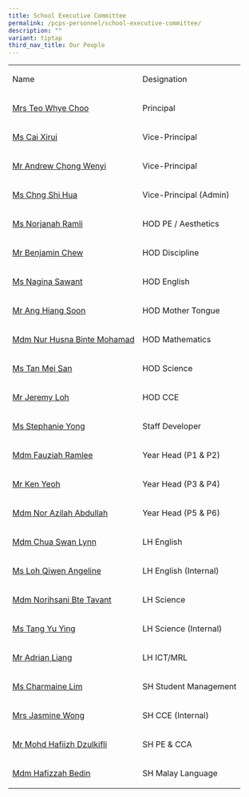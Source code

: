 ```yaml
---
title: School Executive Committee
permalink: /pcps-personnel/school-executive-committee/
description: ""
variant: tiptap
third_nav_title: Our People
---
```

<table>
<tbody>
<tr>
<td rowspan="1" colspan="1">
<p>Name</p>
</td>
<td rowspan="1" colspan="1">
<p>Designation</p>
</td>
</tr>
<tr>
<td rowspan="1" colspan="1">
<p><a href="punggolcove_ps@moe.edu.sg" rel="noopener noreferrer nofollow" target="_blank">Mrs Teo Whye Choo</a>
</p>
</td>
<td rowspan="1" colspan="1">
<p>Principal</p>
</td>
</tr>
<tr>
<td rowspan="1" colspan="1">
<p><a href="punggolcove_ps@moe.edu.sg" rel="noopener noreferrer nofollow" target="_blank">Ms Cai Xirui </a>
<br>
</p>
</td>
<td rowspan="1" colspan="1">
<p>Vice-Principal</p>
</td>
</tr>
<tr>
<td rowspan="1" colspan="1">
<p><a href="punggolcove_ps@moe.edu.sg" rel="noopener noreferrer nofollow" target="_blank">Mr Andrew Chong Wenyi</a>
</p>
</td>
<td rowspan="1" colspan="1">
<p>Vice-Principal</p>
</td>
</tr>
<tr>
<td rowspan="1" colspan="1">
<p><a href="" rel="noopener noreferrer nofollow" target="_blank">Ms Chng Shi Hua</a>
</p>
</td>
<td rowspan="1" colspan="1">
<p>Vice-Principal (Admin)</p>
</td>
</tr>
<tr>
<td rowspan="1" colspan="1">
<p><a href="norjanah_ramli@schools.gov.sg" rel="noopener noreferrer nofollow" target="_blank">Ms Norjanah Ramli</a>
</p>
</td>
<td rowspan="1" colspan="1">
<p>HOD PE / Aesthetics</p>
</td>
</tr>
<tr>
<td rowspan="1" colspan="1">
<p><a href="chew_chung_siong@schools.gov.sg" rel="noopener noreferrer nofollow" target="_blank">Mr Benjamin Chew</a>
</p>
</td>
<td rowspan="1" colspan="1">
<p>HOD Discipline</p>
</td>
</tr>
<tr>
<td rowspan="1" colspan="1">
<p><a href="sawant_nagina_ishtiyaq_ahmed@schools.gov.sg" rel="noopener noreferrer nofollow" target="_blank">Ms Nagina Sawant</a>
</p>
</td>
<td rowspan="1" colspan="1">
<p>HOD English</p>
</td>
</tr>
<tr>
<td rowspan="1" colspan="1">
<p><a href="ang_hiang_soon@schools.gov.sg" rel="noopener noreferrer nofollow" target="_blank">Mr Ang Hiang Soon</a>
</p>
</td>
<td rowspan="1" colspan="1">
<p>HOD Mother Tongue</p>
</td>
</tr>
<tr>
<td rowspan="1" colspan="1">
<p><a href="nur_husna_mohamad@schools.gov.sg" rel="noopener noreferrer nofollow" target="_blank">Mdm Nur Husna Binte Mohamad </a>
<br>
</p>
</td>
<td rowspan="1" colspan="1">
<p>HOD Mathematics
<br>
</p>
</td>
</tr>
<tr>
<td rowspan="1" colspan="1">
<p><a href="tan_mei_san@schools.gov.sg" rel="noopener noreferrer nofollow" target="_blank">Ms Tan Mei San</a>
</p>
</td>
<td rowspan="1" colspan="1">
<p>HOD Science</p>
</td>
</tr>
<tr>
<td rowspan="1" colspan="1">
<p><a href="jeremy_loh@schools.gov.sg" rel="noopener noreferrer nofollow" target="_blank">Mr Jeremy Loh</a>
</p>
</td>
<td rowspan="1" colspan="1">
<p>HOD CCE</p>
</td>
</tr>
<tr>
<td rowspan="1" colspan="1">
<p><a href="yong_wei_min_stephanie@schools.gov.sg" rel="noopener noreferrer nofollow" target="_blank">Ms Stephanie Yong </a>
<br>
</p>
</td>
<td rowspan="1" colspan="1">
<p>Staff Developer</p>
</td>
</tr>
<tr>
<td rowspan="1" colspan="1">
<p><a href="fauziah_ramlee@schools.gov.sg" rel="noopener noreferrer nofollow" target="_blank">Mdm Fauziah Ramlee</a>
</p>
</td>
<td rowspan="1" colspan="1">
<p>Year Head (P1 &amp; P2)</p>
</td>
</tr>
<tr>
<td rowspan="1" colspan="1">
<p><a href="yeoh_ghim_boon@schools.gov.sg" rel="noopener noreferrer nofollow" target="_blank">Mr Ken Yeoh </a>
<br>
</p>
</td>
<td rowspan="1" colspan="1">
<p>Year Head (P3 &amp; P4)</p>
</td>
</tr>
<tr>
<td rowspan="1" colspan="1">
<p><a href="nor_azilah_abdullah@schools.gov.sg" rel="noopener noreferrer nofollow" target="_blank">Mdm Nor Azilah Abdullah</a> 
<br>
</p>
</td>
<td rowspan="1" colspan="1">
<p>Year Head (P5 &amp; P6)</p>
</td>
</tr>
<tr>
<td rowspan="1" colspan="1">
<p><a href="chua_swan_lynn@schools.gov.sg" rel="noopener noreferrer nofollow" target="_blank">Mdm Chua Swan Lynn</a>
</p>
</td>
<td rowspan="1" colspan="1">
<p>LH English</p>
</td>
</tr>
<tr>
<td rowspan="1" colspan="1">
<p><a href="loh_qiwen_angeline@schools.gov.sg" rel="noopener noreferrer nofollow" target="_blank">Ms Loh Qiwen Angeline</a>
</p>
</td>
<td rowspan="1" colspan="1">
<p>LH English (Internal)</p>
</td>
</tr>
<tr>
<td rowspan="1" colspan="1">
<p><a href="norihsani_tavant@schools.gov.sg" rel="noopener noreferrer nofollow" target="_blank">Mdm Norihsani Bte Tavant</a>
</p>
</td>
<td rowspan="1" colspan="1">
<p>LH Science
<br>
</p>
</td>
</tr>
<tr>
<td rowspan="1" colspan="1">
<p><a href="tang_yu_ying@schools.gov.sg" rel="noopener noreferrer nofollow" target="_blank">Ms Tang Yu Ying</a>
</p>
</td>
<td rowspan="1" colspan="1">
<p>LH Science (Internal)</p>
</td>
</tr>
<tr>
<td rowspan="1" colspan="1">
<p><a href="Adrian_LIANG@schools.gov.sg" rel="noopener noreferrer nofollow" target="_blank">Mr Adrian Liang</a>
</p>
</td>
<td rowspan="1" colspan="1">
<p>LH ICT/MRL</p>
</td>
</tr>
<tr>
<td rowspan="1" colspan="1">
<p><a href="charmaine_lim@schools.gov.sg" rel="noopener noreferrer nofollow" target="_blank">Ms Charmaine Lim</a>
</p>
</td>
<td rowspan="1" colspan="1">
<p>SH Student Management</p>
</td>
</tr>
<tr>
<td rowspan="1" colspan="1">
<p><a href="tang_yuen_har_jasmine@schools.gov.sg" rel="noopener noreferrer nofollow" target="_blank">Mrs Jasmine Wong</a>
</p>
</td>
<td rowspan="1" colspan="1">
<p>SH CCE (Internal)</p>
</td>
</tr>
<tr>
<td rowspan="1" colspan="1">
<p><a href="mohammed_hafiizh_dzulkifli@schools.gov.sg" rel="noopener noreferrer nofollow" target="_blank">Mr Mohd Hafiizh Dzulkifli </a>
<br>
</p>
</td>
<td rowspan="1" colspan="1">
<p>SH PE &amp; CCA</p>
</td>
</tr>
<tr>
<td rowspan="1" colspan="1">
<p><a href="hafizzah_bedin@schools.gov.sg" rel="noopener noreferrer nofollow" target="_blank">Mdm Hafizzah Bedin</a>
</p>
</td>
<td rowspan="1" colspan="1">
<p>SH Malay Language</p>
</td>
</tr>
</tbody>
</table>
<p></p>
